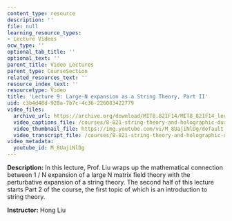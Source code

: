 ```yaml
---
content_type: resource
description: ''
file: null
learning_resource_types:
- Lecture Videos
ocw_type: ''
optional_tab_title: ''
optional_text: ''
parent_title: Video Lectures
parent_type: CourseSection
related_resources_text: ''
resource_index_text: ''
resourcetype: Video
title: 'Lecture 9: Large-N expansion as a String Theory, Part II'
uid: c3b4d48d-928a-7b7c-4c36-226083422779
video_files:
  archive_url: https://archive.org/download/MIT8.821F14/MIT8_821F14_lec09_300k.mp4
  video_captions_file: /courses/8-821-string-theory-and-holographic-duality-fall-2014/cafc12e893c05e0fbf029b9067ec27e1_M_8UajiNlDg.vtt
  video_thumbnail_file: https://img.youtube.com/vi/M_8UajiNlDg/default.jpg
  video_transcript_file: /courses/8-821-string-theory-and-holographic-duality-fall-2014/895f3c42c163b8ab8868acdf5b796bc3_M_8UajiNlDg.pdf
video_metadata:
  youtube_id: M_8UajiNlDg
---
```


**Description:** In this lecture, Prof. Liu wraps up the mathematical connection between 1 / N expansion of a large N matrix field theory with the perturbative expansion of a string theory. The second half of this lecture starts Part 2 of the course, the first topic of which is an introduction to string theory.

**Instructor:** Hong Liu